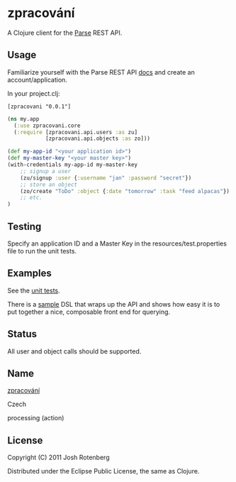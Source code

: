 # zpracování

A Clojure client for the [Parse](http://parse.com) REST API.

## Usage

Familiarize yourself with the Parse REST API
[docs](https://www.parse.com/docs/rest) and create an account/application.

In your project.clj:

```
[zpracovani "0.0.1"]
```

```clojure
(ns my.app
  (:use zpracovani.core
  (:require [zpracovani.api.users :as zu]
            [zpracovani.api.objects :as zo]))

(def my-app-id "<your application id>")
(def my-master-key "<your master key>")
(with-credentials my-app-id my-master-key
    ;; signup a user
    (zu/signup :user {:username "jan" :password "secret"})
    ;; store an object
    (zo/create "ToDo" :object {:date "tomorrow" :task "feed alpacas"})
    ;; etc.
)
```
## Testing

Specify an application ID and a Master Key in the
resources/test.properties file to run the unit tests.

## Examples

See the [unit tests](https://github.com/joshrotenberg/zpracovani/tree/master/test/zpracovani/test/api).

There is a
[sample](https://github.com/joshrotenberg/zpracovani/tree/master/test/zpracovani/test/example)
DSL that wraps up the API and shows how easy it is to put together a
nice, composable front end for querying.

## Status

All user and object calls should be supported.

## Name

[zpracování](http://en.wiktionary.org/wiki/zpracov%C3%A1n%C3%AD)

Czech

processing (action)

## License

Copyright (C) 2011 Josh Rotenberg

Distributed under the Eclipse Public License, the same as Clojure.
